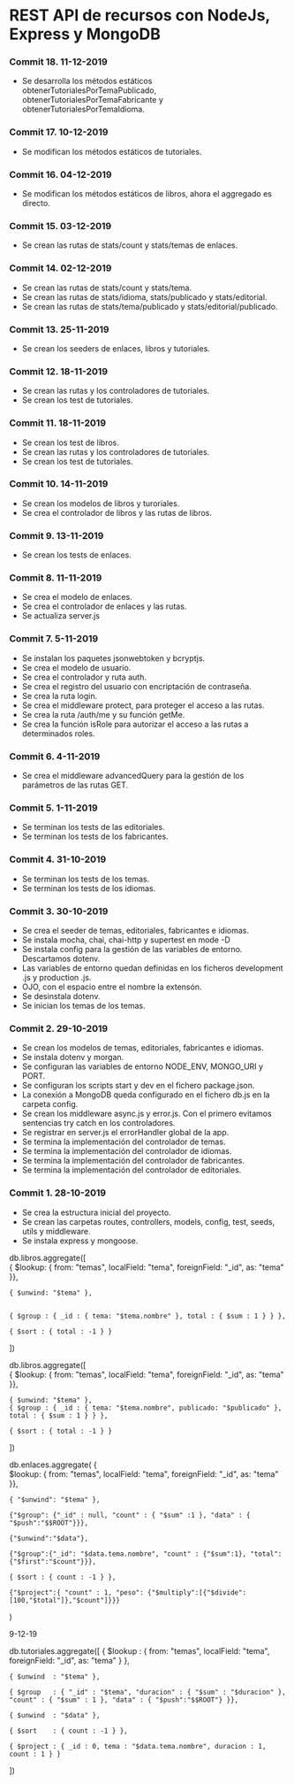 # REST API de recursos con NodeJs, Express y MongoDB

### Commit 18. 11-12-2019
* Se desarrolla los métodos estáticos obtenerTutorialesPorTemaPublicado, obtenerTutorialesPorTemaFabricante y obtenerTutorialesPorTemaIdioma.

### Commit 17. 10-12-2019
* Se modifican los métodos estáticos de tutoriales.

### Commit 16. 04-12-2019
* Se modifican los métodos estáticos de libros, ahora el aggregado es directo.

### Commit 15. 03-12-2019
* Se crean las rutas de stats/count y stats/temas de enlaces.

### Commit 14. 02-12-2019
* Se crean las rutas de stats/count y stats/tema.
* Se crean las rutas de stats/idioma, stats/publicado y stats/editorial.
* Se crean las rutas de stats/tema/publicado y stats/editorial/publicado.

### Commit 13. 25-11-2019
* Se crean los seeders de enlaces, libros y tutoriales.

### Commit 12. 18-11-2019
* Se crean las rutas y los controladores de tutoriales.
* Se crean los test de tutoriales.

### Commit 11. 18-11-2019
* Se crean los test de libros.
* Se crean las rutas y los controladores de tutoriales.
* Se crean los test de tutoriales.

### Commit 10. 14-11-2019
* Se crean los modelos de libros y turoriales.
* Se crea el controlador de libros y las rutas de libros.

### Commit 9. 13-11-2019
* Se crean los tests de enlaces.

### Commit 8. 11-11-2019
* Se crea el modelo de enlaces.
* Se crea el controlador de enlaces y las rutas.
* Se actualiza server.js

### Commit 7. 5-11-2019
* Se instalan los paquetes jsonwebtoken y bcryptjs.
* Se crea el modelo de usuario.
* Se crea el controlador y ruta auth.
* Se crea el registro del usuario con encriptación de contraseña.
* Se crea la ruta login.
* Se crea el middleware protect, para proteger el acceso a las rutas.
* Se crea la ruta /auth/me y su función getMe.
* Se crea la función isRole para autorizar el acceso a las rutas a determinados roles.

### Commit 6. 4-11-2019
* Se crea el middleware advancedQuery para la gestión de los parámetros de las rutas GET.

### Commit 5. 1-11-2019
* Se terminan los tests de las editoriales.
* Se terminan los tests de los fabricantes.

### Commit 4. 31-10-2019
* Se terminan los tests de los temas.
* Se terminan los tests de los idiomas.

### Commit 3. 30-10-2019
* Se crea el seeder de temas, editoriales, fabricantes e idiomas.
* Se instala mocha, chai, chai-http y supertest en mode -D
* Se instala config para la gestión de las variables de entorno. Descartamos dotenv.
* Las variables de entorno quedan definidas en los ficheros development .js y production .js.
* OJO, con el espacio entre el nombre la extensón.
* Se desinstala dotenv.
* Se inician los temas de los temas.

### Commit 2. 29-10-2019
* Se crean los modelos de temas, editoriales, fabricantes e idiomas.
* Se instala dotenv y morgan.
* Se configuran las variables de entorno NODE_ENV, MONGO_URI y PORT.
* Se configuran los scripts start y dev en el fichero package.json.
* La conexión a MongoDB queda configurado en el fichero db.js en la carpeta config.
* Se crean los middleware async.js y error.js. Con el primero evitamos sentencias try catch en los controladores.
* Se registrar en server.js el errorHandler global de la app.
* Se termina la implementación del controlador de temas.
* Se termina la implementación del controlador de idiomas.
* Se termina la implementación del controlador de fabricantes.
* Se termina la implementación del controlador de editoriales.

### Commit 1. 28-10-2019
* Se crea la estructura inicial del proyecto.
* Se crean las carpetas routes, controllers, models, config, test, seeds, utils y middleware.
* Se instala express y mongoose.






db.libros.aggregate([   
    {
      $lookup: {
        from: "temas",
        localField: "tema",
        foreignField: "_id",
        as: "tema"
    }},  

    { $unwind: "$tema" },  
    
    
    { $group : { _id : { tema: "$tema.nombre" }, total : { $sum : 1 } } },
  
    { $sort : { total : -1 } }    
    
])


db.libros.aggregate([   
    {
      $lookup: {
        from: "temas",
        localField: "tema",
        foreignField: "_id",
        as: "tema"
    }},  

    { $unwind: "$tema" },     
    { $group : { _id : { tema: "$tema.nombre", publicado: "$publicado" }, total : { $sum : 1 } } },
  
    { $sort : { total : -1 } }    
    
])


db.enlaces.aggregate(
    {    
    $lookup: {
        from: "temas",
        localField: "tema",
        foreignField: "_id",
        as: "tema"
    }},  
    
    { "$unwind": "$tema" },
    
    {"$group": {"_id" : null, "count" : { "$sum" :1 }, "data" : { "$push":"$$ROOT"}}},    
   
    {"$unwind":"$data"},    
    
    {"$group":{"_id": "$data.tema.nombre", "count" : {"$sum":1}, "total":{"$first":"$count"}}},

    { $sort : { count : -1 } },
    
    {"$project":{ "count" : 1, "peso": {"$multiply":[{"$divide":[100,"$total"]},"$count"]}}}      
) 


9-12-19

db.tutoriales.aggregate([
    { $lookup  : { from: "temas", localField: "tema", foreignField: "_id", as: "tema" } },  
   
    { $unwind  : "$tema" },    

    { $group   : { "_id" : "$tema", "duracion" : { "$sum" : "$duracion" }, "count" : { "$sum" : 1 }, "data" : { "$push":"$$ROOT"} }},

    { $unwind  : "$data" },      

    { $sort    : { count : -1 } }, 
   
    { $project : { _id : 0, tema : "$data.tema.nombre", duracion : 1, count : 1 } }
  ])